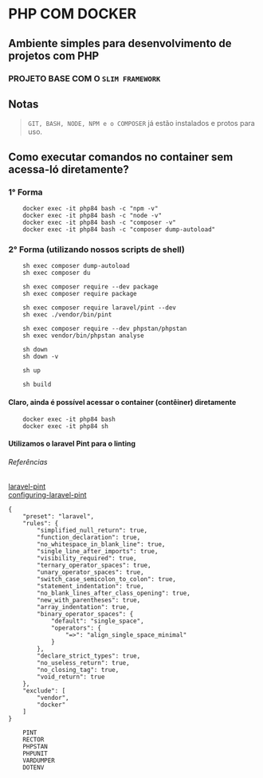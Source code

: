 # PHP COM DOCKER

## Ambiente simples para desenvolvimento de projetos com PHP

### PROJETO BASE COM O `SLIM FRAMEWORK`

## Notas

> `GIT, BASH, NODE, NPM e o COMPOSER` já estão instalados e protos para uso.

## Como executar comandos no container sem acessa-ló diretamente?

### 1° Forma

```
    docker exec -it php84 bash -c "npm -v"
    docker exec -it php84 bash -c "node -v"
    docker exec -it php84 bash -c "composer -v"
    docker exec -it php84 bash -c "composer dump-autoload"
```

### 2° Forma (utilizando nossos scripts de shell)

```
    sh exec composer dump-autoload
    sh exec composer du

    sh exec composer require --dev package
    sh exec composer require package
    
    sh exec composer require laravel/pint --dev
    sh exec ./vendor/bin/pint

    sh exec composer require --dev phpstan/phpstan
    sh exec vendor/bin/phpstan analyse
```

```
    sh down
    sh down -v
```

```
    sh up
```

```
    sh build
```


#### Claro, ainda é possível acessar o container (contêiner) diretamente

```
    docker exec -it php84 bash
    docker exec -it php84 sh
```

#### Utilizamos o laravel Pint para o linting

###### Referências

[laravel-pint](https://laravel-news.com/laravel-pint)
<br>
[configuring-laravel-pint](https://laravel-news.com/configuring-laravel-pint)

```
{
    "preset": "laravel",
    "rules": {
        "simplified_null_return": true,
        "function_declaration": true,
        "no_whitespace_in_blank_line": true,
        "single_line_after_imports": true,
        "visibility_required": true,
        "ternary_operator_spaces": true,
        "unary_operator_spaces": true,
        "switch_case_semicolon_to_colon": true,
        "statement_indentation": true,
        "no_blank_lines_after_class_opening": true,
        "new_with_parentheses": true,
        "array_indentation": true,
        "binary_operator_spaces": {
            "default": "single_space",
            "operators": {
                "=>": "align_single_space_minimal"
            }
        },
        "declare_strict_types": true,
        "no_useless_return": true,
        "no_closing_tag": true,
        "void_return": true
    },
    "exclude": [
        "vendor",
        "docker"
    ]
}
```

```
  	PINT
	RECTOR
	PHPSTAN
    PHPUNIT
    VARDUMPER
    DOTENV
```

<!-- 

sh exec vendor/bin/pint

docker exec -it php84 bash npm -v

docker exec -d php84 touchnpm -v

docker exec -it php84 sh -c "echo a && echo b"

docker exec -it php84 bash -c "npm -v"
docker exec -it php84 bash -c "node -v"
docker exec -it php84 bash -c "composer -v"


docker build -t php_image_84_alpine .
docker run -d --name php84 php_image_84_alpine
apk add --update nodejs npm


chmod +x -->
